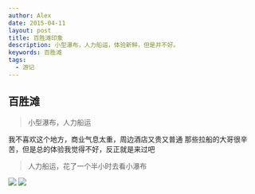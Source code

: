 ```yaml
---
author: Alex
date: 2015-04-11
layout: post
title: 百胜滩印象
description: 小型瀑布，人力船运，体验新鲜，但是并不好。
keywords: 百胜滩
tags: 
  - 游记
---
```


## 百胜滩

> 小型瀑布，人力船运

我不喜欢这个地方，商业气息太重，周边酒店又贵又普通
那些拉船的大哥很辛苦，但是总的体验我觉得不好，反正就是来过吧

<escape>
  <blockquote>人力船运，花了一个半小时去看小瀑布</blockquote>
  <div class="photoset-grid" data-layout="2">
    <img src="https://cdn.jsdelivr.net/gh/SANGET/blog-v3@master/content/assets/images/trip/pagsanjan/1.jpg">
    <img src="https://cdn.jsdelivr.net/gh/SANGET/blog-v3@master/content/assets/images/trip/pagsanjan/2.jpg">
  </div>
  <br />
</escape>
